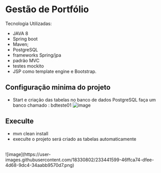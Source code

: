 # Gestão de Portfólio
Tecnologia Utilizadas:

* JAVA 8 
* Spring boot
* Maven;
* PostgreSQL
* frameworks Spring/jpa 
* padrão MVC 
* testes mockito 
* JSP como template engine e Bootstrap.

## Configuração minima do projeto
* Start e criação das tabelas no banco de dados PostgreSQL faça um banco chamado : bdteste01 
![image](https://user-images.githubusercontent.com/18330802/233441213-f17e16fc-0d7a-4d79-a0c0-8a27af56d348.png)

## Execulte 
* mvn clean install
* execulte o projeto será criado as tabelas automaticamente
<br />
![image](https://user-images.githubusercontent.com/18330802/233441599-46ffca74-dfee-4d68-9dc4-34aabb9570d7.png)
